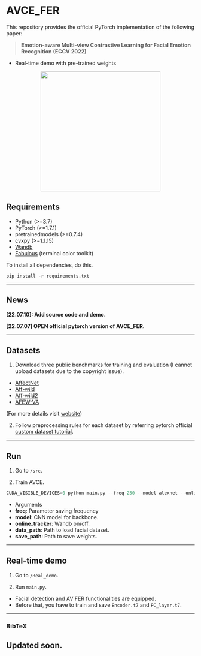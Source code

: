 # AVCE_FER
This repository provides the official PyTorch implementation of the following paper:

> **Emotion-aware Multi-view Contrastive Learning for Facial Emotion Recognition (ECCV 2022)**<br>

- Real-time demo with pre-trained weights
<p align="center">
<img src="https://github.com/kdhht2334/AVCE_FER/blob/main/AVCE_demo/AVCE_demo_vid.gif" height="320"/>
</p>

## Requirements

- Python (>=3.7)
- PyTorch (>=1.7.1)
- pretrainedmodels (>=0.7.4)
- cvxpy (>=1.1.15)
- [Wandb](https://wandb.ai/)
- [Fabulous](https://github.com/jart/fabulous) (terminal color toolkit)

To install all dependencies, do this.

```
pip install -r requirements.txt
```

-------

## News

__[22.07.10]: Add source code and demo.__

__[22.07.07] OPEN official pytorch version of AVCE_FER.__

-------

## Datasets

1. Download three public benchmarks for training and evaluation (I cannot upload datasets due to the copyright issue).

  - [AffectNet](http://mohammadmahoor.com/affectnet/)
  - [Aff-wild](https://ibug.doc.ic.ac.uk/resources/first-affect-wild-challenge/) 
  - [Aff-wild2](https://ibug.doc.ic.ac.uk/resources/aff-wild2/)
  - [AFEW-VA](https://ibug.doc.ic.ac.uk/resources/afew-va-database/)
 
 (For more details visit [website](https://ibug.doc.ic.ac.uk/))

2. Follow preprocessing rules for each dataset by referring pytorch official [custom dataset tutorial](https://pytorch.org/tutorials/beginner/data_loading_tutorial.html).

-------

## Run

1. Go to `/src`.

2. Train AVCE.

```python
CUDA_VISIBLE_DEVICES=0 python main.py --freq 250 --model alexnet --online_tracker 1 --data_path <data_path> --save_path <save_path>
```

- Arguments
 - __freq__: Parameter saving frequency
 - __model__: CNN model for backbone.
 - __online_tracker__: Wandb on/off.
 - __data_path__: Path to load facial dataset.
 - __save_path__: Path to save weights.
 
 -------

## Real-time demo

1. Go to `/Real_demo`.

2. Run `main.py`.

  - Facial detection and AV FER functionalities are equipped.
  - Before that, you have to train and save `Encoder.t7` and `FC_layer.t7`.

---
### BibTeX

Updated soon.
-------
